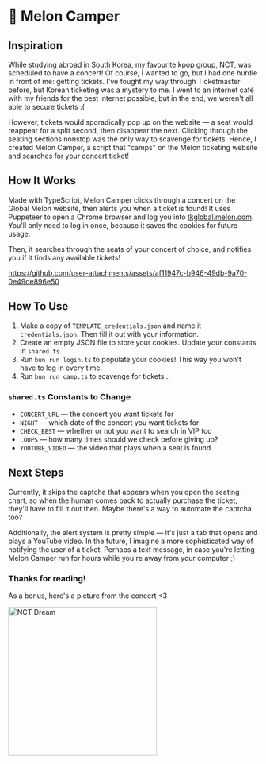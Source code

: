 # 🍉 Melon Camper

## Inspiration

While studying abroad in South Korea, my favourite kpop group, NCT, was scheduled to have a concert! Of course, I wanted to go, but I had one hurdle in front of me: getting tickets. I've fought my way through Ticketmaster before, but Korean ticketing was a mystery to me. I went to an internet café with my friends for the best internet possible, but in the end, we weren't all able to secure tickets :(

However, tickets would sporadically pop up on the website — a seat would reappear for a split second, then disappear the next. Clicking through the seating sections nonstop was the only way to scavenge for tickets. Hence, I created Melon Camper, a script that "camps" on the Melon ticketing website and searches for your concert ticket!

## How It Works

Made with TypeScript, Melon Camper clicks through a concert on the Global Melon website, then alerts you when a ticket is found! It uses Puppeteer to open a Chrome browser and log you into [tkglobal.melon.com](https://tkglobal.melon.com/main/index.htm?langCd=EN). You'll only need to log in once, because it saves the cookies for future usage.

Then, it searches through the seats of your concert of choice, and notifies you if it finds any available tickets!

https://github.com/user-attachments/assets/af11947c-b946-49db-9a70-0e49de896e50

## How To Use

1. Make a copy of `TEMPLATE_credentials.json` and name it `credentials.json`. Then fill it out with your information.
2. Create an empty JSON file to store your cookies. Update your constants in `shared.ts`.
3. Run `bun run login.ts` to populate your cookies! This way you won't have to log in every time.
4. Run `bun run camp.ts` to scavenge for tickets...

### `shared.ts` Constants to Change

- `CONCERT_URL` — the concert you want tickets for
- `NIGHT` — which date of the concert you want tickets for
- `CHECK_BEST` — whether or not you want to search in VIP too
- `LOOPS` — how many times should we check before giving up?
- `YOUTUBE_VIDEO` — the video that plays when a seat is found

## Next Steps

Currently, it skips the captcha that appears when you open the seating chart, so when the human comes back to actually purchase the ticket, they'll have to fill it out then. Maybe there's a way to automate the captcha too?

Additionally, the alert system is pretty simple — it's just a tab that opens and plays a YouTube video. In the future, I imagine a more sophisticated way of notifying the user of a ticket. Perhaps a text message, in case you're letting Melon Camper run for hours while you're away from your computer ;)

### Thanks for reading!

As a bonus, here's a picture from the concert <3

<img src="https://github.com/user-attachments/assets/a74acc78-7da1-4345-9dcb-1154396f727c" width="300px" alt="NCT Dream" />
